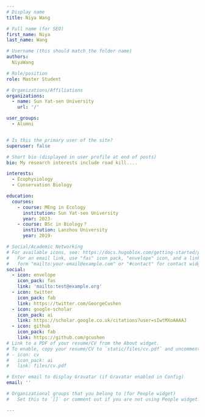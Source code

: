 ```yaml
---
# Display name
title: Niya Wang

# Full name (for SEO)
first_name: Niya
last_name: Wang

# Username (this should match the folder name)
authors:
  NiyaWang

# Role/position
role: Master Student

# Organizations/Affiliations
organizations:
  - name: Sun Yat-sen University
    url: '/'

user_groups:
  - Alumni


# Is this the primary user of the site?
superuser: false

# Short bio (displayed in user profile at end of posts)
bio: My research interests include road kill....

interests:
  - Ecophysiology
  - Conservation Biology

education:
  courses:
    - course: MEng in Ecology
      institution: Sun Yat-sen University
      year: 2023-
    - course: BSc in Biology？
      institution: Lanzhou University
      year: 2019-

# Social/Academic Networking
# For available icons, see: https://docs.hugoblox.com/getting-started/page-builder/#icons
#   For an email link, use "fas" icon pack, "envelope" icon, and a link in the
#   form "mailto:your-email@example.com" or "#contact" for contact widget.
social:
  - icon: envelope
    icon_pack: fas
    link: 'mailto:test@example.org'
  - icon: twitter
    icon_pack: fab
    link: https://twitter.com/GeorgeCushen
  - icon: google-scholar
    icon_pack: ai
    link: https://scholar.google.co.uk/citations?user=sIwtMXoAAAAJ
  - icon: github
    icon_pack: fab
    link: https://github.com/gcushen
# Link to a PDF of your resume/CV from the About widget.
# To enable, copy your resume/CV to `static/files/cv.pdf` and uncomment the lines below.
# - icon: cv
#   icon_pack: ai
#   link: files/cv.pdf

# Enter email to display Gravatar (if Gravatar enabled in Config)
email: ''

# Organizational groups that you belong to (for People widget)
#   Set this to `[]` or comment out if you are not using People widget.

---
```

